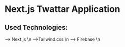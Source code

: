 # Next.js Twattar Application

## Used Technologies:
--> Next.js \n
-->Tailwind.css \n
--> Firebase \n
